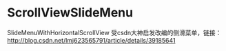 ScrollViewSlideMenu
===================

SlideMenuWithHorizontalScrollView
受csdn大神启发改编的侧滑菜单，链接：http://blog.csdn.net/lmj623565791/article/details/39185641 

